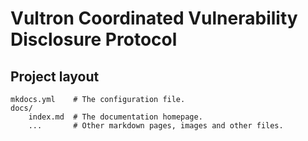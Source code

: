 # Vultron Coordinated Vulnerability Disclosure Protocol


## Project layout

    mkdocs.yml    # The configuration file.
    docs/
        index.md  # The documentation homepage.
        ...       # Other markdown pages, images and other files.
